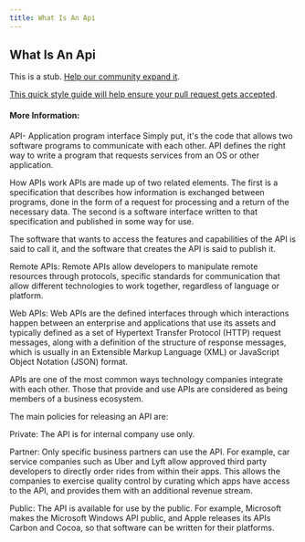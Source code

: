 ```yaml
---
title: What Is An Api
---
```


## What Is An Api

This is a stub. [Help our community expand it](https://github.com/freeCodeCamp/guide-articles/tree/master/articles/Computer-Science/What-Is-An-API/index.md).

[This quick style guide will help ensure your pull request gets accepted](https://github.com/freeCodeCamp/guide-articles/blob/master/README.md).

<!-- The article goes here, in GitHub-flavored Markdown. Feel free to add YouTube videos, images, and CodePen/JSBin embeds  -->

#### More Information:
<!-- Please add any articles you think might be helpful to read before writing the article -->

API- Application program interface 
Simply put, it's the code that allows two software programs to communicate with each other.
API defines the right way to write a program that requests services from an OS or other application.


How APIs work
APIs are made up of two related elements. The first is a specification that describes how information is exchanged between programs, done in the form of a request for processing and a return of the necessary data. The second is a software interface written to that specification and published in some way for use.

The software that wants to access the features and capabilities of the API is said to call it, and the software that creates the API is said to publish it.

Remote APIs:
Remote APIs allow developers to manipulate remote resources through protocols, specific standards for communication that allow different technologies to work together, regardless of language or platform.

Web APIs:
Web APIs are the defined interfaces through which interactions happen between an enterprise and applications that use its assets and typically defined as a set of Hypertext Transfer Protocol (HTTP) request messages, along with a definition of the structure of response messages, which is usually in an Extensible Markup Language (XML) or JavaScript Object Notation (JSON) format.

APIs are one of the most common ways technology companies integrate with each other. Those that provide and use APIs are considered as being members of a business ecosystem.

The main policies for releasing an API are:

Private: The API is for internal company use only.

Partner: Only specific business partners can use the API. For example, car service companies such as Uber and Lyft allow approved third party developers to directly order rides from within their apps. This allows the companies to exercise quality control by curating which apps have access to the API, and provides them with an additional revenue stream.

Public: The API is available for use by the public. For example, Microsoft makes the Microsoft Windows API public, and Apple releases its APIs Carbon and Cocoa, so that software can be written for their platforms.


